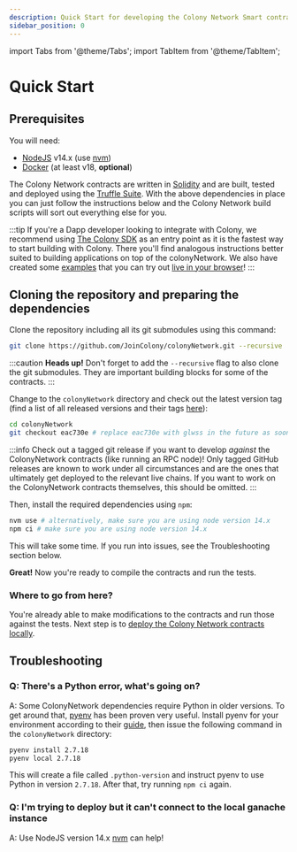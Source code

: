 ```yaml
---
description: Quick Start for developing the Colony Network Smart contracts
sidebar_position: 0
---
```


import Tabs from '@theme/Tabs';
import TabItem from '@theme/TabItem';

# Quick Start

## Prerequisites

You will need:

* [NodeJS](https://nodejs.org/en/) v14.x (use [nvm](https://github.com/nvm-sh/nvm))
* [Docker](https://docs.docker.com/get-docker/) (at least v18, **optional**)

The Colony Network contracts are written in [Solidity](https://soliditylang.org/) and are built, tested and deployed using the [Truffle Suite](https://trufflesuite.com/). With the above dependencies in place you can just follow the instructions below and the Colony Network build scripts will sort out everything else for you.

:::tip
If you're a Dapp developer looking to integrate with Colony, we recommend using [The Colony SDK](https://docs.colony.io/colonysdk/) as an entry point as it is the fastest way to start building with Colony. There you'll find analogous instructions better suited to building applications on top of the colonyNetwork. We also have created some [examples](https://github.com/JoinColony/colonyJS/tree/main/packages/sdk/examples) that you can try out [live in your browser](https://joincolony.github.io/colonyJS/)!
:::

## Cloning the repository and preparing the dependencies

Clone the repository including all its git submodules using this command:

```bash
git clone https://github.com/JoinColony/colonyNetwork.git --recursive
```

:::caution
**Heads up!** Don't forget to add the `--recursive` flag to also clone the git submodules. They are important building blocks for some of the contracts.
:::

Change to the `colonyNetwork` directory and check out the latest version tag (find a list of all released versions and their tags [here](https://github.com/JoinColony/colonyNetwork/releases)):

```bash
cd colonyNetwork
git checkout eac730e # replace eac730e with glwss in the future as soon as it's available
```

:::info
Check out a tagged git release if you want to develop _against_ the ColonyNetwork contracts (like running an RPC node)! Only tagged GitHub releases are known to work under all circumstances and are the ones that ultimately get deployed to the relevant live chains. If you want to work on the ColonyNetwork contracts themselves, this should be omitted.
:::

Then, install the required dependencies using `npm`:

```bash
nvm use # alternatively, make sure you are using node version 14.x
npm ci # make sure you are using node version 14.x
```

This will take some time. If you run into issues, see the Troubleshooting section below.

**Great!** Now you're ready to compile the contracts and run the tests.

### Where to go from here?

You're already able to make modifications to the contracts and run those against the tests. Next step is to [deploy the Colony Network contracts locally](guides/deploying-colony-locally).

## Troubleshooting

### Q: There's a Python error, what's going on?

A: Some ColonyNetwork dependencies require Python in older versions. To get around that, [pyenv](https://github.com/pyenv/pyenv) has been proven very useful. Install pyenv for your environment according to their [guide](https://github.com/pyenv/pyenv#installation), then issue the following command in the `colonyNetwork` directory:

```bash
pyenv install 2.7.18
pyenv local 2.7.18
```

This will create a file called `.python-version` and instruct pyenv to use Python in version `2.7.18`. After that, try running `npm ci` again.

### Q: I'm trying to deploy but it can't connect to the local ganache instance

A: Use NodeJS version 14.x [nvm](https://github.com/nvm-sh/nvm) can help!
